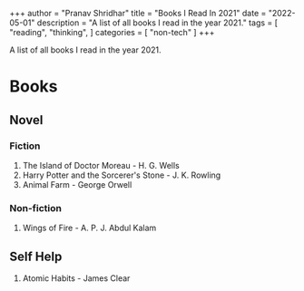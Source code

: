 +++
author = "Pranav Shridhar"
title = "Books I Read In 2021"
date = "2022-05-01"
description = "A list of all books I read in the year 2021."
tags = [
    "reading",
    "thinking",
]
categories = [
    "non-tech"
]
+++

A list of all books I read in the year 2021.

# Books

## Novel 

### Fiction
1. The Island of Doctor Moreau - H. G. Wells
2. Harry Potter and the Sorcerer's Stone - J. K. Rowling
3. Animal Farm - George Orwell

### Non-fiction
1. Wings of Fire - A. P. J. Abdul Kalam

## Self Help
1. Atomic Habits - James Clear